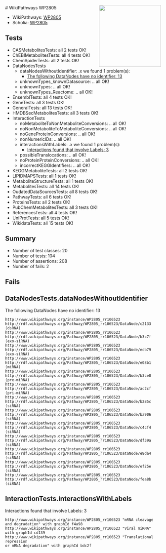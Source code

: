 <img style="float: right; width: 200px" src="https://upload.wikimedia.org/wikipedia/commons/thumb/8/83/Wplogo_with_text_500.png/640px-Wplogo_with_text_500.png" />
# WikiPathways WP2805

* WikiPathways: [WP2805](https://wikipathways.org/pathways/WP2805)
* Scholia: [WP2805](https://scholia.toolforge.org/wikipathways/WP2805)
## Tests
* CASMetabolitesTests: all 2 tests OK!
* ChEBIMetabolitesTests: all 4 tests OK!
* ChemSpiderTests: all 2 tests OK!
* DataNodesTests
    * dataNodesWithoutIdentifier: .x we found 1 problem(s):
        * [The following DataNodes have no identifier: 13](#8792c493)
    * unknownTypes_knownDatasource: .. all OK!
    * unknownTypes: .. all OK!
    * unknownTypes_Reactome: .. all OK!
* EnsemblTests: all 4 tests OK!
* GeneTests: all 3 tests OK!
* GeneralTests: all 13 tests OK!
* HMDBSecMetabolitesTests: all 3 tests OK!
* InteractionTests
    * noMetaboliteToNonMetaboliteConversions: .. all OK!
    * noNonMetaboliteToMetaboliteConversions: .. all OK!
    * noGeneProteinConversions: .. all OK!
    * nonNumericIDs: .. all OK!
    * interactionsWithLabels: .x we found 1 problem(s):
        * [Interactions found that involve Labels: 3](#630d267a)
    * possibleTranslocations: .. all OK!
    * noProteinProteinConversions: .. all OK!
    * incorrectKEGGIdentifiers: .. all OK!
* KEGGMetaboliteTests: all 2 tests OK!
* LIPIDMAPSTests: all 1 tests OK!
* MetaboliteStructureTests: all 1 tests OK!
* MetabolitesTests: all 14 tests OK!
* OudatedDataSourcesTests: all 8 tests OK!
* PathwayTests: all 6 tests OK!
* ProteinsTests: all 2 tests OK!
* PubChemMetabolitesTests: all 3 tests OK!
* ReferencesTests: all 4 tests OK!
* UniProtTests: all 5 tests OK!
* WikidataTests: all 15 tests OK!


## Summary

* Number of test classes: 20
* Number of tests: 104
* Number of assertions: 208
* Number of fails: 2

## Fails

<a name="8792c493" />

## DataNodesTests.dataNodesWithoutIdentifier

The following DataNodes have no identifier: 13
```
http://www.wikipathways.org/instance/WP2805_rr106523 http://rdf.wikipathways.org/Pathway/WP2805_rr106523/DataNode/c2133 (dsRNA)
http://www.wikipathways.org/instance/WP2805_rr106523 http://rdf.wikipathways.org/Pathway/WP2805_rr106523/DataNode/b3c7f (exo-siRNA)
http://www.wikipathways.org/instance/WP2805_rr106523 http://rdf.wikipathways.org/Pathway/WP2805_rr106523/DataNode/ecb79 (exo-siRNA)
http://www.wikipathways.org/instance/WP2805_rr106523 http://rdf.wikipathways.org/Pathway/WP2805_rr106523/DataNode/e08b1 (miRNA)
http://www.wikipathways.org/instance/WP2805_rr106523 http://rdf.wikipathways.org/Pathway/WP2805_rr106523/DataNode/b3ce0 (pre-miRNA)
http://www.wikipathways.org/instance/WP2805_rr106523 http://rdf.wikipathways.org/Pathway/WP2805_rr106523/DataNode/ac2cf (pri-miRNA)
http://www.wikipathways.org/instance/WP2805_rr106523 http://rdf.wikipathways.org/Pathway/WP2805_rr106523/DataNode/b285c (siRNA)
http://www.wikipathways.org/instance/WP2805_rr106523 http://rdf.wikipathways.org/Pathway/WP2805_rr106523/DataNode/ba906 (siRNA)
http://www.wikipathways.org/instance/WP2805_rr106523 http://rdf.wikipathways.org/Pathway/WP2805_rr106523/DataNode/c4cf4 (siRNA)
http://www.wikipathways.org/instance/WP2805_rr106523 http://rdf.wikipathways.org/Pathway/WP2805_rr106523/DataNode/df39a (siRNA)
http://www.wikipathways.org/instance/WP2805_rr106523 http://rdf.wikipathways.org/Pathway/WP2805_rr106523/DataNode/e8da4 (siRNA)
http://www.wikipathways.org/instance/WP2805_rr106523 http://rdf.wikipathways.org/Pathway/WP2805_rr106523/DataNode/ef25e (siRNA)
http://www.wikipathways.org/instance/WP2805_rr106523 http://rdf.wikipathways.org/Pathway/WP2805_rr106523/DataNode/fea8b (siRNA)
```

<a name="630d267a" />

## InteractionTests.interactionsWithLabels

Interactions found that involve Labels: 3
```
http://www.wikipathways.org/instance/WP2805_rr106523 "mRNA cleavage
and degradation" with graphId f4a98
http://www.wikipathways.org/instance/WP2805_rr106523 "Viral miRNA" with graphId cd139
http://www.wikipathways.org/instance/WP2805_rr106523 "Translational repression
or mRNA degradation" with graphId bdc2f
```

